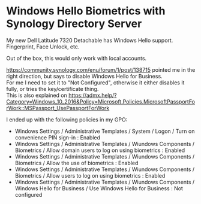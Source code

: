 # Windows Hello Biometrics with Synology Directory Server

My new Dell Latitude 7320 Detachable has Windows Hello support.  
Fingerprint, Face Unlock, etc.

Out of the box, this would only work with local accounts.

https://community.synology.com/enu/forum/1/post/138715 pointed me in the right direction, but says to disable Windows Hello for Business.  
For me I need to set it to "Not Configured", otherwise it either disables it fully, or tries the key/certificate thing.  
This is also explained on https://admx.help/?Category=Windows_10_2016&Policy=Microsoft.Policies.MicrosoftPassportForWork::MSPassport_UsePassportForWork

I ended up with the following policies in my GPO:

 * Windows Settings / Administrative Templates / System / Logon / Turn on convenience PIN sign-in : Enabled
 * Windows Settings / Administrative Templates / Wiundows Components / Biometrics / Allow domain users to log on using biometrics : Enabled
 * Windows Settings / Administrative Templates / Wiundows Components / Biometrics / Allow the use of biometrics : Enabled
 * Windows Settings / Administrative Templates / Wiundows Components / Biometrics / Allow users to log on using biometrics : Enabled
 * Windows Settings / Administrative Templates / Wiundows Components / Windows Hello for Business / Use Windows Hello for Business : Not configured
 
 
